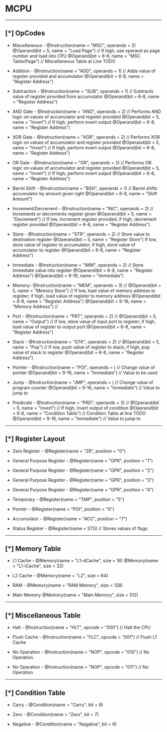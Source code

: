 # MCPU

------------------------------------------------------------------------------------------------------------------------
 [*] OpCodes
------------------------------------------------------------------------------------------------------------------------

 - Miscellaneous -
 @Instruction(name = "MSC", operands = 2)
 @Operand(bit = 5, name = "Load Page") // If high, use operand as page number and load into CPU
 @Operand(bit = 6-8, name = "MSC Table/Page") // Miscellaneous Table at Line TODO

 - Addition -
 @Instruction(name = "ADD", operands = 1) // Adds value of register provided and accumulator
 @Operand(bit = 6-8, name = "Register Address")

 - Subtraction -
 @Instruction(name = "SUB", operands = 1) // Subtracts value of register provided from accumulator
 @Operand(bit = 6-8, name = "Register Address")

 - AND Gate -
 @Instruction(name = "AND", operands = 2) // Performs AND logic on values of accumulator and register provided
 @Operand(bit = 5, name = "Invert") // If high, perform invert output
 @Operand(bit = 6-8, name = "Register Address")

 - XOR Gate -
 @Instruction(name = "XOR", operands = 2) // Performs XOR logic on values of accumulator and register provided
 @Operand(bit = 5, name = "Invert") // If high, perform invert output
 @Operand(bit = 6-8, name = "Register Address")

 - OR Gate -
 @Instruction(name = "OR", operands = 2) // Performs OR logic on values of accumulator and register provided
 @Operand(bit = 5, name = "Invert") // If high, perform invert output
 @Operand(bit = 6-8, name = "Register Address")

 - Barrel Shift -
 @Instruction(name = "BSH", operands = 1) // Barrel shifts accumulator by amount given right
 @Operand(bit = 6-8, name = "Shift Amount")

 - Increment/Decrement -
 @Instruction(name = "INC", operands = 2) // Increments or decrements register given
 @Operand(bit = 5, name = "Decrement") // If low, increment register provided; if high, decrement register provided
 @Operand(bit = 6-8, name = "Register Address")

 - Store -
 @Instruction(name = "STR", operands = 2) // Store value to destination register
 @Operand(bit = 5, name = "Register Store") If low, store value of register to accumulator; if high, store value of accumulator to register
 @Operand(bit = 6-8, name = "Register Address")

 - Immediate -
 @Instruction(name = "IMM", operands = 2) // Store Immediate value into register
 @Operand(bit = 6-8, name = "Register Address")
 @Operand(bit = 9-16, name = "Immediate")

 - Memory-
 @Instruction(name = "MEM", operands = 3) //
 @Operand(bit = 5, name = "Memory Store") // If low, load value of memory address to register; if high, load value of register to memory address
 @Operand(bit = 6-8, name = "Register Address")
 @Operand(bit = 9-16, name = "Memory Address") //

 - Port -
 @Instruction(name = "PRT", operands = 2) //
 @Operand(bit = 5, name = "Output") // If low, store value of input port to register; if high, load value of register to output port
 @Operand(bit = 6-8, name = "Register Address")

 - Stack -
 @Instruction(name = "STK", operands = 2) //
 @Operand(bit = 5, name = "Pop") // If low, push value of register to stack; if high, pop value of stack to register
 @Operand(bit = 6-8, name = "Register Address")

 - Pointer -
 @Instruction(name = "POI", operands = ) // Change value of pointer
 @Operand(bit = 9-16, name = "Immediate") // Value to be used

 - Jump -
 @Instruction(name = "JMP", operands = ) // Change value of program counter
 @Operand(bit = 9-16, name = "Immediate") // Value to jump to

 - Predicate -
 @Instruction(name = "PRD", operands = 3) //
 @Operand(bit = 5, name = "Invert") // If high, invert output of condition
 @Operand(bit = 6-8, name = "Condition Table") // Condition Table at line TODO
 @Operand(bit = 9-16, name = "Immediate") // Value to jump to

------------------------------------------------------------------------------------------------------------------------
 [*] Register Layout
------------------------------------------------------------------------------------------------------------------------

 - Zero Register -
 @Register(name = "ZR", position = "0")

 - General Purpose Register -
 @Register(name = "GPR", position = "1")

 - General Purpose Register -
 @Register(name = "GPR", position = "2")

 - General Purpose Register -
 @Register(name = "GPR", position = "3")

 - General Purpose Register -
 @Register(name = "GPR", position = "4")

 - Temporary -
 @Register(name = "TMP", position = "5")

 - Pointer -
 @Register(name = "POI", position = "6")

 - Accumulator -
 @Register(name = "ACC", position = "7")

 - Status Register -
 @Register(name = STS) // Stores values of flags

------------------------------------------------------------------------------------------------------------------------
 [*] Memory Table
------------------------------------------------------------------------------------------------------------------------

 - L1 Cache -
 @Memory(name = "L1-dCache", size = 16)
 @Memory(name = "L1-iCache", size = 32)

 - L2 Cache -
 @Memory(name = "L2", size = 64)

 - RAM -
 @Memory(name = "RAM Memory", size = 128)

 - Main Memory
 @Memory(name = "Main Memory", size = 512)

------------------------------------------------------------------------------------------------------------------------
 [*] Miscellaneous Table
------------------------------------------------------------------------------------------------------------------------

 - Halt -
 @Instruction(name = "HLT", opcode = "000") // Halt the CPU

 - Flush Cache -
 @Instruction(name = "FLC", opcode = "001") // Flush L1 Cache
 
 - No Operation -
 @Instruction(name = "NOP", opcode = "010") // No Operation

 - No Operation -
 @Instruction(name = "NOP", opcode = "011") // No Operation

------------------------------------------------------------------------------------------------------------------------
 [*] Condition Table
------------------------------------------------------------------------------------------------------------------------

 - Carry -
 @Condition(name = "Carry", bit = 8)

 - Zero -
 @Condition(name = "Zero", bit = 7)

 - Negative -
 @Condition(name = "Negative", bit = 6)
